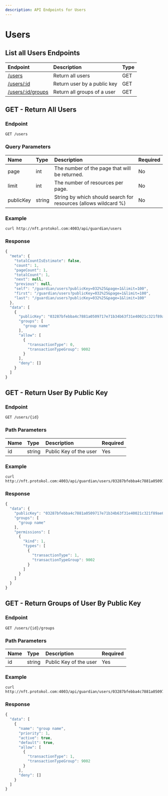 ```yaml
---
description: API Endpoints for Users
---
```


# Users

## List all Users Endpoints

| Endpoint | Description | Type |
| :--- | :--- | :--- |
| [/users](users.md#list-all-users-endpoints) | Return all users | GET |
| [/users/:id](users.md#get-return-user-by-public-key) | Return user by a public key | GET |
| [/users/:id/groups](users.md#get-return-groups-of-user-by-public-key) | Return all groups of a user | GET |

## GET - Return All Users

### Endpoint <a id="endpoint"></a>

```text
GET /users
```

### **Query Parameters** <a id="query-parameters"></a>

| **Name** | Type | Description | Required |
| :--- | :--- | :--- | :--- |
| page | int | The number of the page that will be returned. | No |
| limit | int | The number of resources per page. | No |
| publicKey | string | String by which should search for resources \(allows wildcard %\) | No |

### Example

```text
curl http://nft.protokol.com:4003/api/guardian/users
```

### Response

```javascript
{
  "meta": {
    "totalCountIsEstimate": false,
    "count": 1,
    "pageCount": 1,
    "totalCount": 1,
    "next": null,
    "previous": null,
    "self": "/guardian/users?publicKey=032%25&page=1&limit=100",
    "first": "/guardian/users?publicKey=032%25&page=1&limit=100",
    "last": "/guardian/users?publicKey=032%25&page=1&limit=100"
  },
  "data": [
    {
      "publicKey": "03287bfebba4c7881a0509717e71b34b63f31e40021c321f89ae04f84be6d6ac37",
      "groups": [
        "group name"
      ],
      "allow": [
        {
          "transactionType": 0,
          "transactionTypeGroup": 9002
        }
      ],
      "deny": []
    }
  ]
}
```

## GET - Return User By Public Key

### Endpoint <a id="endpoint"></a>

```text
GET /users/{id}
```

### Path Parameters <a id="path-parameters"></a>

| Name | Type | Description | Required |
| :--- | :--- | :--- | :--- |
| id | string | Public Key of the user | Yes |

### Example

```text
curl http://nft.protokol.com:4003/api/guardian/users/03287bfebba4c7881a0509717e71b34b63f31e40021c321f89ae04f84be6d6ac37
```

### Response

```javascript
{
  "data": {
    "publicKey": "03287bfebba4c7881a0509717e71b34b63f31e40021c321f89ae04f84be6d6ac37",
    "groups": [
      "group name"
    ],
    "permissions": [
      {
        "kind": 1,
        "types": [
          {
            "transactionType": 1,
            "transactionTypeGroup": 9002
          }
        ]
      }
    ]
  }
}
```

## GET - Return Groups of User By Public Key

### Endpoint <a id="endpoint"></a>

```text
GET /users/{id}/groups
```

### Path Parameters <a id="path-parameters"></a>

| Name | Type | Description | Required |
| :--- | :--- | :--- | :--- |
| id | string | Public Key of the user | Yes |

### Example

```text
curl http://nft.protokol.com:4003/api/guardian/users/03287bfebba4c7881a0509717e71b34b63f31e40021c321f89ae04f84be6d6ac37/groups
```

### Response

```javascript
{
  "data": [
    {
      "name": "group name",
      "priority": 1,
      "active": true,
      "default": true,
      "allow": [
        {
          "transactionType": 1,
          "transactionTypeGroup": 9002
        }
      ],
      "deny": []
    }
  ]
}
```


